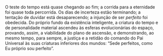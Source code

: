 ﻿O teste do tempo está quase chegando ao fim; a corrida para a eternidade foi quase toda percorrida. Os dias de incerteza estão terminando; a tentação de duvidar está desaparecendo; a injunção de ser <I>perfeito</I> foi obedecida. Do próprio fundo da existência inteligente, a criatura do tempo e de personalidade material ascendeu às esferas evolucionárias do espaço, provando, assim, a viabilidade do plano de ascensão, e demonstrando, ao mesmo tempo, para sempre, a justiça e a retidão do comando do Pai Universal às suas criaturas inferiores dos mundos: “Sede perfeitos, como Eu próprio sou perfeito”.